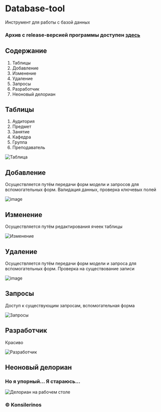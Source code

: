 # Database-tool

Инструмент для работы с базой данных

### Архив с release-версией программы доступен [**здесь**](https://github.com/konsilerinos/Database-tool/blob/main/Release.rar)

## Содержание

1. Таблицы
2. Добавление
3. Изменение
4. Удаление
5. Запросы
6. Разработчик
7. Неоновый делориан

## Таблицы

1. Аудитория
2. Предмет
3. Занятие
4. Кафедра
5. Группа
6. Преподаватель

![Таблица](https://user-images.githubusercontent.com/78896451/144726958-2024f15c-f104-4e93-8d40-1dba3c6bda59.png)

## Добавление

Осуществляется путём передачи форм модели и запросов для вспомогательных форм. Валидация данных, проверка ключевых полей

![image](https://user-images.githubusercontent.com/78896451/144727978-378cb85e-11e8-4868-95e5-cd8810983d3d.png)

## Изменение

Осуществляется путём редактирования ячеек таблицы

![Изменение](https://user-images.githubusercontent.com/78896451/144727000-09da1916-9098-4e43-98a9-c7948e393892.png)

## Удаление

Осуществляется путём передачи форм модели и запроса для вспомогательных форм. Проверка на существование записи

![image](https://user-images.githubusercontent.com/78896451/144727995-b5e47f68-b8a1-4467-a280-606e0339e1c5.png)

## Запросы

Доступ к существующим запросам, вспомогательная форма

![Запросы](https://user-images.githubusercontent.com/78896451/144727038-4c511a9f-ddec-4227-b91b-ae1e07d500c8.png)

## Разработчик

Красиво

![Разработчик](https://user-images.githubusercontent.com/78896451/144727051-256b984e-269f-4908-9a82-511d317fe31e.png)

## Неоновый делориан

### Но я упорный... Я стараюсь...

![Делориан на рабочем столе](https://user-images.githubusercontent.com/78896451/144727783-fa9b1910-b5a6-496a-966b-97b599baefec.jpg)

### ©️ Konsilerinos
